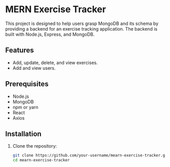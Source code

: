 # MERN Exercise Tracker

This project is designed to help users grasp MongoDB and its schema by providing a backend for an exercise tracking application. The backend is built with Node.js, Express, and MongoDB.

## Features

- Add, update, delete, and view exercises.
- Add and view users.

## Prerequisites

- Node.js
- MongoDB
- npm or yarn
- React
- Axios

## Installation

1. Clone the repository:
   ```sh
   git clone https://github.com/your-username/mearn-exercise-tracker.git
   cd mearn-exercise-tracker
